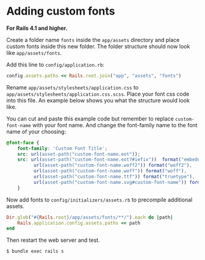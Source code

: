 # Adding custom fonts

**For Rails 4.1 and higher.**

Create a folder name `fonts` inside the `app/assets` directory and place custom fonts inside this new folder. The folder structure should now look like `app/assets/fonts`.

Add this line to `config/application.rb`:

```ruby
config.assets.paths << Rails.root.join("app", "assets", "fonts")
```

Rename `app/assets/stylesheets/application.css` to `app/assets/stylesheets/application.css.scss`. Place your font css code into this file. An example below shows you what the structure would look like.

You can cut and paste this example code but remember to replace `custom-font-name` with your font name. And change the font-family name to the font name of your choosing:

```css
@font-face {
    font-family: 'Custom Font Title';
    src: url(asset-path("custom-font-name.eot"));
    src: url(asset-path("custom-font-name.eot?#iefix"))  format("embedded-opentype"),
          url(asset-path("custom-font-name.woff2")) format("woff2"),
          url(asset-path("custom-font-name.woff")) format("woff"),
          url(asset-path("custom-font-name.ttf")) format("truetype"),      
          url(asset-path("custom-font-name.svg#custom-font-name")) format("svg");
    }
```

Now add fonts to `config/initializers/assets.rb` to precompile additional assets.

```ruby
Dir.glob("#{Rails.root}/app/assets/fonts/**/").each do |path|
    Rails.application.config.assets.paths << path
end
```

Then restart the web server and test.

```bash
$ bundle exec rails s
```

